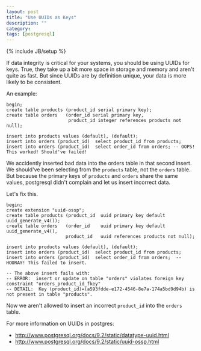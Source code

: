 ```yaml
---
layout: post
title: "Use UUIDs as Keys"
description: ""
category:
tags: [postgresql]
---
```

{% include JB/setup %}

If data integrity is critical for your systems, you should be using UUIDs for keys.
True, they take up a bit more space in storage and memory and aren't quite as fast.
But since UUIDs are by definition unique, your data is more likely to be consistent.

An example:

    begin;
    create table products (product_id serial primary key);
    create table orders   (order_id serial primary key,
                           product_id integer references products not null);

    insert into products values (default), (default);
    insert into orders (product_id)  select product_id from products;
    insert into orders (product_id)  select order_id from orders; -- OOPS! This worked! Should've failed!

We accidently inserted bad data into the orders table in that second insert. We should've
been selecting from the `products` table, not the `orders` table. But because 
the primary keys of `products` and `orders` share the same values, 
postgresql didn't complain and let us insert incorrect data.

Let's fix this.

    begin;
    create extension "uuid-ossp";
    create table products (product_id  uuid primary key default uuid_generate_v4());
    create table orders   (order_id    uuid primary key default uuid_generate_v4(),
                          product_id   uuid references products not null);

    insert into products values (default), (default);
    insert into orders (product_id)  select product_id from products;
    insert into orders (product_id)  select order_id from orders;  -- HOORAY! This failed to insert.

    -- The above insert fails with:
    -- ERROR:  insert or update on table "orders" violates foreign key constraint "orders_product_id_fkey"
    -- DETAIL:  Key (product_id)=(a593fdde-e172-4546-8e7a-174a5bd9d94b) is not present in table "products".

Now we aren't allowed to insert an incorrect `product_id` into the `orders` table.

For more information on UUIDs in postgres:

* <http://www.postgresql.org/docs/9.2/static/datatype-uuid.html>
* <http://www.postgresql.org/docs/9.2/static/uuid-ossp.html>
